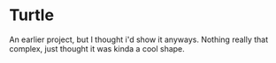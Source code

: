 # Turtle
An earlier project, but I thought i'd show it anyways. Nothing really that complex, just thought it was kinda a cool shape.
